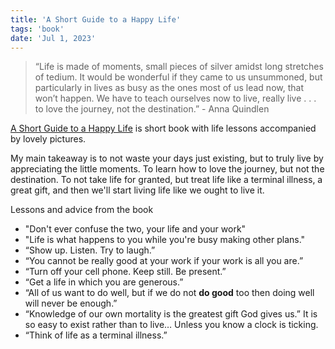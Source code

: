 ```yaml
---
title: 'A Short Guide to a Happy Life'
tags: 'book'
date: 'Jul 1, 2023'
---
```


> “Life is made of moments, small pieces of silver amidst long stretches of tedium. It would be wonderful if they came to us unsummoned, but particularly in lives as busy as the ones most of us lead now, that won’t happen. We have to teach ourselves now to live, really live . . . to love the journey, not the destination.” - Anna Quindlen

[A Short Guide to a Happy Life](https://www.goodreads.com/en/book/show/100286) is short book with life lessons accompanied by lovely pictures.

My main takeaway is to not waste your days just existing, but to truly live by appreciating the little moments. To learn how to love the journey, but not the destination. To not take life for granted, but treat life like a terminal illness, a great gift, and then we'll start living life like we ought to live it.

Lessons and advice from the book

- "Don't ever confuse the two, your life and your work"
- "Life is what happens to you while you're busy making other plans."
- “Show up. Listen. Try to laugh.”
- “You cannot be really good at your work if your work is all you are.”
- “Turn off your cell phone. Keep still. Be present.”
- “Get a life in which you are generous.”
- “All of us want to do well, but if we do not **do good** too then doing well will never be enough.”
- “Knowledge of our own mortality is the greatest gift God gives us.” It is so easy to exist rather than to live… Unless you know a clock is ticking.
- “Think of life as a terminal illness.”
